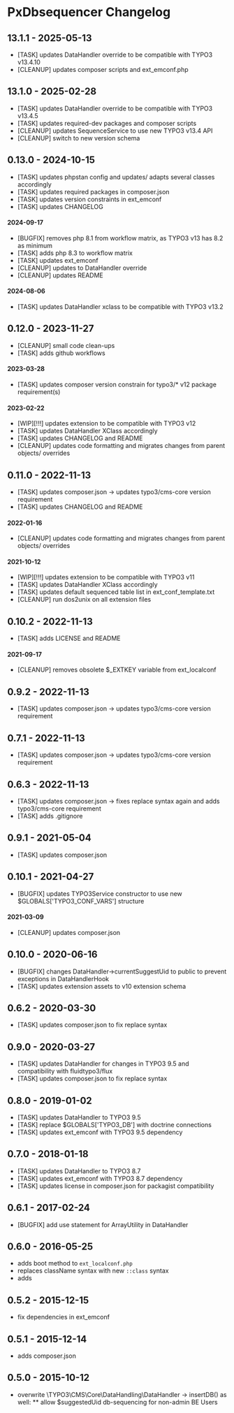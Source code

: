 # PxDbsequencer Changelog

13.1.1 - 2025-05-13
-------------------
* [TASK] updates DataHandler override to be compatible with TYPO3 v13.4.10
* [CLEANUP] updates composer scripts and ext_emconf.php

13.1.0 - 2025-02-28
-------------------
* [TASK] updates DataHandler override to be compatible with TYPO3 v13.4.5
* [TASK] updates required-dev packages and composer scripts
* [CLEANUP] updates SequenceService to use new TYPO3 v13.4 API
* [CLEANUP] switch to new version schema

0.13.0 - 2024-10-15
-------------------
* [TASK] updates phpstan config and updates/ adapts several classes accordingly
* [TASK] updates required packages in composer.json
* [TASK] updates version constraints in ext_emconf
* [TASK] updates CHANGELOG

#### 2024-09-17
* [BUGFIX] removes php 8.1 from workflow matrix, as TYPO3 v13 has 8.2 as minimum
* [TASK] adds php 8.3 to workflow matrix
* [TASK] updates ext_emconf
* [CLEANUP] updates to DataHandler override
* [CLEANUP] updates README

#### 2024-08-06
* [TASK] updates DataHandler xclass to be compatible with TYPO3 v13.2

0.12.0 - 2023-11-27
-------------------
* [CLEANUP] small code clean-ups
* [TASK] adds github workflows

#### 2023-03-28
* [TASK] updates composer version constrain for typo3/* v12 package requirement(s)

#### 2023-02-22
* [WIP][!!!] updates extension to be compatible with TYPO3 v12
* [TASK] updates DataHandler XClass accordingly
* [TASK] updates CHANGELOG and README
* [CLEANUP] updates code formatting and migrates changes from parent objects/ overrides

0.11.0 - 2022-11-13
-------------------
* [TASK] updates composer.json -> updates typo3/cms-core version requirement
* [TASK] updates CHANGELOG and README

#### 2022-01-16
* [CLEANUP] updates code formatting and migrates changes from parent objects/ overrides

#### 2021-10-12
* [WIP][!!!] updates extension to be compatible with TYPO3 v11
* [TASK] updates DataHandler XClass accordingly
* [TASK] updates default sequenced table list in ext_conf_template.txt
* [CLEANUP] run dos2unix on all extension files

0.10.2 - 2022-11-13
-------------------
* [TASK] adds LICENSE and README

#### 2021-09-17
* [CLEANUP] removes obsolete $_EXTKEY variable from ext_localconf

0.9.2 - 2022-11-13
------------------
* [TASK] updates composer.json -> updates typo3/cms-core version requirement

0.7.1 - 2022-11-13
------------------
* [TASK] updates composer.json -> updates typo3/cms-core version requirement

0.6.3 - 2022-11-13
------------------
* [TASK] updates composer.json -> fixes replace syntax again and adds typo3/cms-core requirement
* [TASK] adds .gitignore

0.9.1 - 2021-05-04
------------------
* [TASK] updates composer.json

0.10.1 - 2021-04-27
-------------------
* [BUGFIX] updates TYPO3Service constructor to use new $GLOBALS['TYPO3_CONF_VARS'] structure

#### 2021-03-09
* [CLEANUP] updates composer.json

0.10.0 - 2020-06-16
-------------------
* [BUGFIX] changes DataHandler->currentSuggestUid to public to prevent exceptions in DataHandlerHook
* [TASK] updates extension assets to v10 extension schema

0.6.2 - 2020-03-30
------------------
* [TASK] updates composer.json to fix replace syntax

0.9.0 - 2020-03-27
------------------
* [TASK] updates DataHandler for changes in TYPO3 9.5 and compatibility with fluidtypo3/flux
* [TASK] updates composer.json to fix replace syntax

0.8.0 - 2019-01-02
------------------
* [TASK] updates DataHandler to TYPO3 9.5
* [TASK] replace $GLOBALS['TYPO3_DB'] with doctrine connections
* [TASK] updates ext_emconf with TYPO3 9.5 dependency

0.7.0 - 2018-01-18
------------------
* [TASK] updates DataHandler to TYPO3 8.7
* [TASK] updates ext_emconf with TYPO3 8.7 dependency
* [TASK] updates license in composer.json for packagist compatibility

0.6.1 - 2017-02-24
------------------
* [BUGFIX] add use statement for ArrayUtility in DataHandler

0.6.0 - 2016-05-25
------------------
* adds boot method to `ext_localconf.php`
* replaces className syntax with new `::class` syntax
* adds 

0.5.2 - 2015-12-15
------------------
* fix dependencies in ext_emconf

0.5.1 - 2015-12-14
------------------
* adds composer.json

0.5.0 - 2015-10-12
------------------
* overwrite \TYPO3\CMS\Core\DataHandling\DataHandler -> insertDB() as well:
** allow $suggestedUid db-sequencing for non-admin BE Users
